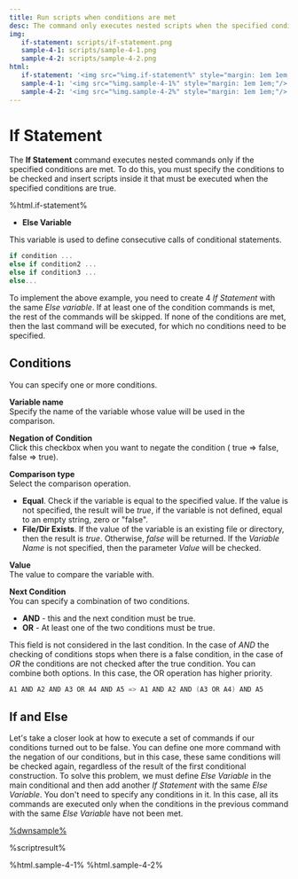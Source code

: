 ```yaml
---
title: Run scripts when conditions are met
desc: The command only executes nested scripts when the specified conditions are true.
img:
   if-statement: scripts/if-statement.png
   sample-4-1: scripts/sample-4-1.png
   sample-4-2: scripts/sample-4-2.png
html:
   if-statement: '<img src="%img.if-statement%" style="margin: 1em 1em;"/>'
   sample-4-1: '<img src="%img.sample-4-1%" style="margin: 1em 1em;"/>'
   sample-4-2: '<img src="%img.sample-4-2%" style="margin: 1em 1em;"/>'
---
```

# If Statement

The **If Statement** command executes nested commands only if the specified conditions are met. To do this, you must specify the conditions to be checked and insert scripts inside it that must be executed when the specified conditions are true.

%html.if-statement%

* **Else Variable**  

This variable is used to define consecutive calls of conditional statements.

``` go
if condition ...
else if condition2 ...
else if condition3 ...
else...
```

To implement the above example, you need to create 4 *If Statement* with the same *Else variable*. If at least one of the condition commands is met, the rest of the commands will be skipped. If none of the conditions are met, then the last command will be executed, for which no conditions need to be specified.

## Conditions

You can specify one or more conditions.

**Variable name**  
Specify the name of the variable whose value will be used in the comparison.

**Negation of Condition**  
Click this checkbox when you want to negate the condition ( true => false, false => true).

**Comparison type**  
Select the comparison operation.

* **Equal**. Check if the variable is equal to the specified value. If the value is not specified, the result will be *true*, if the variable is not defined, equal to an empty string, zero or "false".
* **File/Dir Exists**. If the value of the variable is an existing file or directory, then the result is *true*. Otherwise, *false* will be returned. If the *Variable Name* is not specified, then the parameter *Value* will be checked.

**Value**  
The value to compare the variable with.

**Next Condition**  
You can specify a combination of two conditions.

* **AND** - this and the next condition must be true.
* **OR** - At least one of the two conditions must be true.

This field is not considered in the last condition. In the case of *AND* the checking of conditions stops when there is a false condition, in the case of *OR* the conditions are not checked after the true condition. You can combine both options. In this case, the OR operation has higher priority.

``` go
A1 AND A2 AND A3 OR A4 AND A5 => A1 AND A2 AND (A3 OR A4) AND A5
```

## If and Else

Let's take a closer look at how to execute a set of commands if our conditions turned out to be false. You can define one more command with the negation of our conditions, but in this case, these same conditions will be checked again, regardless of the result of the first conditional construction. To solve this problem, we must define *Else Variable* in the main conditional and then add another *If Statement* with the same *Else Variable*. You don't need to specify any conditions in it. In this case, all its commands are executed only when the conditions in the previous command with the same *Else Variable* have not been met.

[%dwnsample%](/samples/sample-4.yaml)

%scriptresult%

%html.sample-4-1%
%html.sample-4-2%
